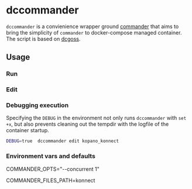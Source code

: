 # dccommander

`dccommander` is a convienience wrapper ground [commander](https://github.com/SimonBaeumer/commander) that aims to bring the simplicity of `commander` to docker-compose managed container. The script is based on [dcgoss](https://github.com/aelsabbahy/goss/tree/master/extras/dcgoss).

## Usage

### Run

### Edit

### Debugging execution

Specifying the `DEBUG` in the environment not only runs `dccommander` with `set +x`, but also prevents cleaning out the tempdir with the logfile of the container startup.

```bash
DEBUG=true  dccommander edit kopano_konnect
```

### Environment vars and defaults

COMMANDER_OPTS="--concurrent 1"

COMMANDER_FILES_PATH=konnect
